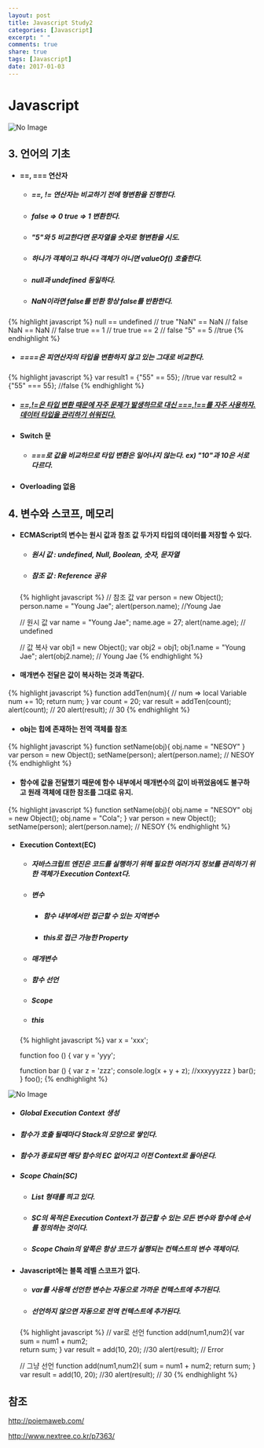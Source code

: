 ```yaml
---
layout: post
title: Javascript Study2
categories: [Javascript]
excerpt: " "
comments: true
share: true
tags: [Javascript]
date: 2017-01-03
---
```


# **Javascript**
![No Image](/assets/20161230/javascript.PNG)

## 3. 언어의 기초

- #### ==, === 연산자
  - ##### ==, != 연산자는 비교하기 전에 형변환을 진행한다.
  - ##### false => 0 true => 1 변환한다.
  - ##### "5"와 5 비교한다면 문자열을 숫자로 형변환을 시도.
  - ##### 하나가 객체이고 하나다 객체가 아니면 valueOf() 호출한다.
  - ##### null과 undefined 동일하다.
  - ##### NaN이라면 false를 반환 항상 false를 반환한다.

{% highlight javascript %}
  null == undefined // true
  "NaN" == NaN // false
  NaN == NaN // false
  true == 1 // true
  true == 2 // false
  "5" == 5 //true
{% endhighlight %}

  - ##### ====은 피연산자의 타입을 변환하지 않고 있는 그대로 비교한다.

  {% highlight javascript %}
    var result1 = {"55" == 55}; //true
    var result2 = {"55" === 55}; //false
  {% endhighlight %}

  - ##### <U>==,!=은 타입 변환 때문에 자주 문제가 발생하므로 대신 ===,!==를 자주 사용하자. 데이터 타입을 관리하기 쉬워진다.</U>

- #### Switch 문
  - ##### ===로 값을 비교하므로 타입 변환은 일어나지 않는다. ex) "10"과 10은 서로 다르다.

- #### Overloading 없음

## 4. 변수와 스코프, 메모리
- #### ECMAScript의 변수는 원시 값과 참조 값 두가지 타입의 데이터를 저장할 수 있다.
  - ##### 원시 값 : undefined, Null, Boolean, 숫자, 문자열
  - ##### 참조 값 : Reference 공유

  {% highlight javascript %}
    // 참조 값
    var person = new Object();
    person.name = "Young Jae";
    alert(person.name); //Young Jae

    // 원시 값
    var name = "Young Jae";
    name.age = 27;
    alert(name.age); // undefined

    // 값 복사
    var obj1 = new Object();
    var obj2 = obj1;
    obj1.name = "Young Jae";
    alert(obj2.name); // Young Jae
  {% endhighlight %}

- #### 매개변수 전달은 값이 복사하는 것과 똑같다.

{% highlight javascript %}
function addTen(num){ // num => local Variable
  num += 10;
  return num;
}
var count = 20;
var result = addTen(count);
alert(count); // 20
alert(result); // 30
{% endhighlight %}

- #### obj는 힙에 존재하는 전역 객체를 참조

{% highlight javascript %}
function setName(obj){
  obj.name = "NESOY"
}
var person = new Object();
setName(person);
alert(person.name); // NESOY
{% endhighlight %}

- #### 함수에 값을 전달했기 때문에 함수 내부에서 매개변수의 값이 바뀌었음에도 불구하고 원래 객체에 대한 참조를 그대로 유지.

{% highlight javascript %}
function setName(obj){
  obj.name = "NESOY"
  obj = new Object();
  obj.name = "Cola";
}
var person = new Object();
setName(person);
alert(person.name); // NESOY
{% endhighlight %}

- #### Execution Context(EC)
  - ##### 자바스크립트 엔진은 코드를 실행하기 위해 필요한 여러가지 정보를 관리하기 위한 객체가 Execution Context다.
  - ##### 변수
    - ##### 함수 내부에서만 접근할 수 있는 지역변수
    - ##### this로 접근 가능한 Property
  - ##### 매개변수
  - ##### 함수 선언
  - ##### Scope
  - ##### this

  {% highlight javascript %}
  var x = 'xxx';

  function foo () {
    var y = 'yyy';

    function bar () {
      var z = 'zzz';
      console.log(x + y + z); //xxxyyyzzz
    }
    bar();
  }
  foo();
  {% endhighlight %}

![No Image](/assets/20170103/execution-context.PNG)

  - ##### Global Execution Context 생성
  - ##### 함수가 호출 될때마다 Stack의 모양으로 쌓인다.
  - ##### 함수가 종료되면 해당 함수의 EC 없어지고 이전 Context로 돌아온다.

  - ##### Scope Chain(SC)
    - ##### List 형태를 띄고 있다.
    - ##### SC의 목적은 Execution Context가 접근할 수 있는 모든 변수와 함수에 순서를 정의하는 것이다.
    - ##### Scope Chain의 앞쪽은 항상 코드가 실행되는 컨텍스트의 변수 객체이다.

- #### Javascript에는 블록 레벨 스코프가 없다.
  - ##### var를 사용해 선언한 변수는 자동으로 가까운 컨텍스트에 추가된다.
  - ##### 선언하지 않으면 자동으로 전역 컨텍스트에 추가된다.

  {% highlight javascript %}
  // var로 선언
  function add(num1,num2){
    var sum = num1 + num2;  
    return sum;
  }
  var result = add(10, 20); //30
  alert(result);  // Error


  // 그냥 선언
  function add(num1,num2){
    sum = num1 + num2;
    return sum;
  }
  var result = add(10, 20); //30
  alert(result);  // 30
  {% endhighlight %}

## 참조

<http://poiemaweb.com/>

<http://www.nextree.co.kr/p7363/>

